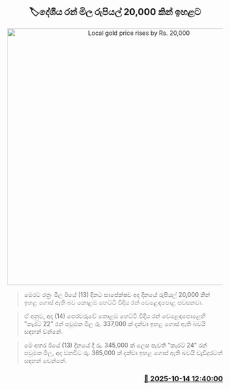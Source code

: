 <p align='center'><b><h2 align='center' title='Local gold price rises by Rs. 20,000'>🏷දේශීය රන් මිල රුපියල් 20,000 කින් ඉහළට</h2></b></p>
<p align='center'><img src='https://helakuru.sgp1.cdn.digitaloceanspaces.com/esana/images/lib/gold-jewellery[1].jpg' width='600' alt='Local gold price rises by Rs. 20,000'></p>

> මෙරට රත්‍රං මිල ඊයේ (13) දිනට සාපේක්ෂව අද දිනයේ රුපියල් 20,000 කින් ඉහළ ගොස් ඇති බව කොළඹ හෙට්ටි වීදිය රන් වෙළෙඳපොළ පවසනවා.

> ඒ අනුව, අද (14) පෙරවරුවේ කොළඹ හෙට්ටි වීදිය රන් වෙළෙඳපොළෙහි "කැරට් 22" රන් පවුමක මිල රු. 337,000 ක් දක්වා ඉහළ ගොස් ඇති බවයි සඳහන් වන්නේ.

> මේ අතර ඊයේ (13) දිනයේ දී රු. 345,000 ක් ලෙස පැවති "කැරට් 24" රන් පවුමක මිල, අද වනවිට රු. 365,000 ක් දක්වා ඉහළ ගොස් ඇති බවයි වැඩිදුරටත් සඳහන් වෙන්නේ.



<h3 align='right'><a href='https://www.helakuru.lk/esana/p/114472/'>📅 2025-10-14 12:40:00</a></h3>
